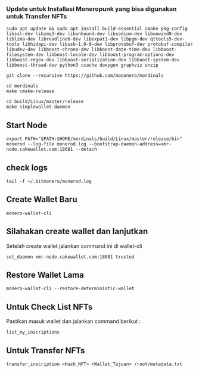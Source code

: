 

### **Update untuk Installasi Moneropunk yang bisa digunakan untuk Transfer NFTs**
```
sudo apt update && sudo apt install build-essential cmake pkg-config libssl-dev libzmq3-dev libunbound-dev libsodium-dev libunwind8-dev liblzma-dev libreadline6-dev libexpat1-dev libpgm-dev qttools5-dev-tools libhidapi-dev libusb-1.0-0-dev libprotobuf-dev protobuf-compiler libudev-dev libboost-chrono-dev libboost-date-time-dev libboost-filesystem-dev libboost-locale-dev libboost-program-options-dev libboost-regex-dev libboost-serialization-dev libboost-system-dev libboost-thread-dev python3 ccache doxygen graphviz unzip
```
```
git clone --recursive https://github.com/mooonero/mordinals
```
```
cd mordinals
make cmake-release
```
```
cd build/Linux/master/release
make simplewallet daemon
```
## **Start Node**
```
export PATH="$PATH:$HOME/mordinals/build/Linux/master/release/bin"
monerod --log-file monerod.log --bootstrap-daemon-address=xmr-node.cakewallet.com:18081 --detach
```
## **check logs**
```
tail -f ~/.bitmonero/monerod.log
```
## **Create Wallet Baru**
```
monero-wallet-cli
```
## Silahakan create wallet dan lanjutkan

Setelah create wallet jalankan command ini di wallet-cli
```
set_daemon xmr-node.cakewallet.com:18081 trusted
```
## **Restore Wallet Lama**
```
monero-wallet-cli --restore-deterministic-wallet
```
## **Untuk Check List NFTs**
Pastikan masuk wallet dan jalankan command berikut :
```
list_my_inscriptions
```
## Untuk Transfer NFTs
```
transfer_inscription <Hash_NFT> <Wallet_Tujuan> /root/metadata.txt
```
